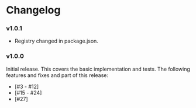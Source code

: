 # Changelog

### v1.0.1

- Registry changed in package.json.

### v1.0.0

Initial release. This covers the basic implementation and tests. The following features and fixes and part of this release:
  
- [#3 - #12]
- [#15 - #24]
- [#27]
